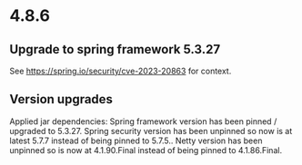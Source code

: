 # 4.8.6

## Upgrade to spring framework 5.3.27

See https://spring.io/security/cve-2023-20863 for context.

## Version upgrades

Applied jar dependencies:
  Spring framework version has been pinned / upgraded to 5.3.27.
  Spring security version has been unpinned so now is at latest 5.7.7 instead of being pinned to 5.7.5..
  Netty version has been unpinned so is now at 4.1.90.Final instead of being pinned to 4.1.86.Final.

